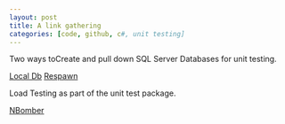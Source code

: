 ```yaml
---
layout: post
title: A link gathering
categories: [code, github, c#, unit testing]
---
```


Two ways toCreate and pull down SQL Server Databases for unit testing.

[Local Db](https://github.com/SimonCropp/LocalDb)
[Respawn](https://github.com/jbogard/Respawn)

Load Testing as part of the unit test package. 

[NBomber](https://github.com/PragmaticFlow/NBomber)






